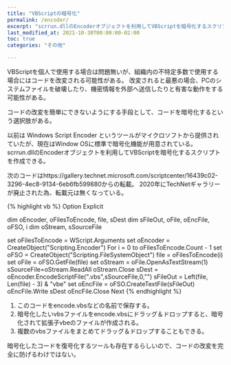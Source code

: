 ```yaml
---
title: "VBScriptの暗号化"
permalink: /encoder/
excerpt: "scrrun.dllのEncoderオブジェクトを利用してVBScriptを暗号化するスクリプトを作成できる"
last_modified_at: 2021-10-30T00:00:00-02:00
toc: true
categories: "その他"

---
```


VBScriptを個人で使用する場合は問題無いが、組織内の不特定多数で使用する場合にはコードを改変される可能性がある。
改変されると最悪の場合、PCのシステムファイルを破壊したり、機密情報を外部へ送信したりと有害な動作をする可能性がある。

コードの改変を簡単にできないようにする手段として、コードを暗号化するという選択肢がある。

以前は Windows Script Encoder というツールがマイクロソフトから提供されていたが、現在はWindow OSに標準で暗号化機能が用意されている。
scrrun.dllのEncoderオブジェクトを利用してVBScriptを暗号化するスクリプトを作成できる。

次のコードはhttps://gallery.technet.microsoft.com/scriptcenter/16439c02-3296-4ec8-9134-6eb6fb599880からの転載。
2020年にTechNetギャラリーが廃止された為、転載元は無くなっている。

{% highlight vb %}
Option Explicit 
 
dim oEncoder, oFilesToEncode, file, sDest 
dim sFileOut, oFile, oEncFile, oFSO, i 
dim oStream, sSourceFile 
 
set oFilesToEncode = WScript.Arguments 
set oEncoder = CreateObject("Scripting.Encoder") 
For i = 0 to oFilesToEncode.Count - 1 
    set oFSO = CreateObject("Scripting.FileSystemObject") 
    file = oFilesToEncode(i) 
    set oFile = oFSO.GetFile(file) 
    set oStream = oFile.OpenAsTextStream(1) 
    sSourceFile=oStream.ReadAll 
    oStream.Close 
    sDest = oEncoder.EncodeScriptFile(".vbs",sSourceFile,0,"") 
    sFileOut = Left(file, Len(file) - 3) & "vbe" 
    set oEncFile = oFSO.CreateTextFile(sFileOut) 
    oEncFile.Write sDest 
    oEncFile.Close 
Next 
{% endhighlight %}

1. このコードをencode.vbsなどの名前で保存する。
1. 暗号化したいvbsファイルをencode.vbsにドラッグ＆ドロップすると、暗号化されて拡張子vbeのファイルが作成される。
1. 複数のvbsファイルをまとめてドラッグ＆ドロップすることもできる。

暗号化したコードを復号化するツールも存在するらしいので、コードの改変を完全に防げるわけではない。
